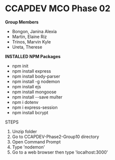 # CCAPDEV MCO Phase 02
**Group Members**
- Bongon, Janina Alexia
- Martin, Elaine Riz
- Trinos, Marvin Kyle
- Ureta, Therese

**INSTALLED NPM Packages**
- npm init
- npm install express
- npm install body-parser
- npm install -g nodemon
- npm install ejs
- npm install mongoose
- npm install --save multer
- npm i dotenv
- npm i express-session
- npm install bcrypt

STEPS
1) Unzip folder
2) Go to CCAPDEV-Phase2-Group10 directory
3) Open Command Prompt
4) Type 'nodemon'
5) Go to a web browser then type 'localhost:3000'

